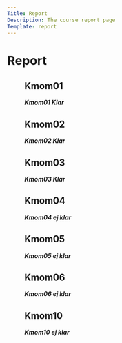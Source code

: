 ```yaml
---
Title: Report
Description: The course report page
Template: report
---
```


Report
==========================

<figure class="kmom-box">
<h2 class="reportsheadline">Kmom01</h2>
<em><strong>Kmom01 Klar</strong></em>
<a class="arrowreportlink" href="report/kmom01" aria-label="logo">
<i class="far fa-arrow-alt-circle-right"></i>
</a>
</figure>

<figure class="kmom-box">
<h2 class="reportsheadline">Kmom02</h2>
<em><strong>Kmom02 Klar</strong></em>
<a class="arrowreportlink" href="report/kmom02" aria-label="logo">
<i class="far fa-arrow-alt-circle-right"></i>
</a>
</figure>

<figure class="kmom-box">
<h2 class="reportsheadline">Kmom03</h2>
<em><strong>Kmom03 Klar</strong></em>
<a class="arrowreportlink" href="report/kmom03" aria-label="logo">
<i class="far fa-arrow-alt-circle-right"></i>
</a>
</figure>

<figure class="kmom-box">
<h2 class="reportsheadline">Kmom04</h2>
<em><strong>Kmom04 ej klar</strong></em>
<a class="arrowreportlink" href="report/kmom04" aria-label="logo">
<i class="far fa-arrow-alt-circle-right"></i>
</a>
</figure>

<figure class="kmom-box">
<h2 class="reportsheadline">Kmom05</h2>
<em><strong>Kmom05 ej klar</strong></em>
<a class="arrowreportlink" href="report/kmom05" aria-label="logo">
<i class="far fa-arrow-alt-circle-right"></i>
</a>
</figure>

<figure class="kmom-box">
<h2 class="reportsheadline">Kmom06</h2>
<em><strong>Kmom06 ej klar</strong></em>
<a class="arrowreportlink" href="report/kmom06" aria-label="logo">
<i class="far fa-arrow-alt-circle-right"></i>
</a>
</figure>

<figure class="kmom-box project">
<h2 class="reportsheadline">Kmom10</h2>
<em><strong>Kmom10 ej klar</strong></em>
<a class="arrowreportlink" href="report/kmom10" aria-label="logo">
<i class="far fa-arrow-alt-circle-right"></i>
</a>
</figure>
